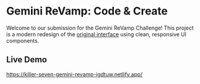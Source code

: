 # Gemini ReVamp: Code & Create

Welcome to our submission for the Gemini ReVamp Challenge! 
This project is a modern redesign of the 
[original interface](https://devcation-2025.vercel.app/) 
using clean, responsive UI components.

## Live Demo
https://killer-seven-gemini-revamp-igdtuw.netlify.app/
